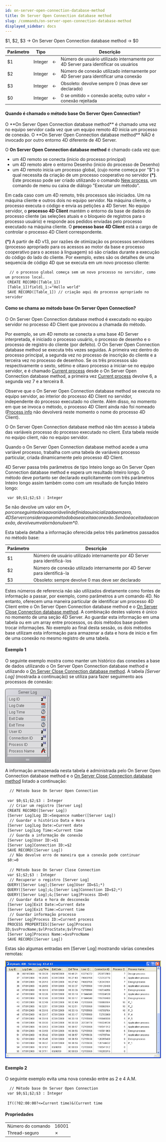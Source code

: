 ```yaml
---
id: on-server-open-connection-database-method
title: On Server Open Connection database method
slug: /commands/on-server-open-connection-database-method
displayed_sidebar: docs
---
```


<!--REF #_command_.On Server Open Connection database method.Syntax-->$1, $2, $3 -> On Server Open Connection database method -> $0<!-- END REF-->
<!--REF #_command_.On Server Open Connection database method.Params-->
| Parâmetro | Tipo |  | Descrição |
| --- | --- | --- | --- |
| $1 | Integer | &#8592; | Número de usuário utilizado internamente por 4D Server para identificar os usuários |
| $2 | Integer | &#8592; | Número de conexão utilizado internamente por 4D Server para identificar uma conexão |
| $3 | Integer | &#8592; | Obsoleto: devolve sempre 0 (mas deve ser declarado) |
| $0 | Integer | &#8592; | 0 se omitido = conexão aceita; outro valor = conexão rejeitada |

<!-- END REF-->

#### Quando é chamado o método base On Server Open Connection? 

<!--REF #_command_.On Server Open Connection database method.Summary-->O **On Server Open Connection database method** é chamado uma vez no equipo servidor cada vez que um equipo remoto 4D inicia um processo de conexão.<!-- END REF--> O **On Server Open Connection database method** NÃO é invocado por outro entorno 4D diferente de 4D Server.

O **On Server Open Connection database method** é chamado cada vez que:

* um 4D remoto se conecta (inicio do processo principal)
* um 4D remoto abre o entorno Desenho (inicio do processo de Desenho)
* um 4D remoto inicia um processo global, (cujo nome começa por "$") o qual necessita da criação de um processo cooperativo no servidor **(\*)**. Este processo pode ser criado utilizando o comando [New process](new-process.md), um comando de menu ou caixa de diálogo "Executar um método".

Em cada caso com um 4D remoto, três processos são iniciados. Um na máquina cliente e outros dois no equipo servidor. Na máquina cliente, o processo executa o código e envia as petições a 4D Server. No equipo servidor, o **processo 4D Client** mantém o entorno da base de dados do processo cliente (as seleções atuais e o bloqueio de registros para o processo usuário) e responde aos pedidos enviadas pelo processo executado na máquina cliente. O **processo base 4D Client** está a cargo de controlar o processo 4D Client correspondente.

**(\*)** A partir de 4D v13, por razões de otimização os processos servidores (processo apropriado para os acessos ao motor da base e processo cooperativo para o acesso à linguagem) só são criadas durante a execução do código do lado do cliente. Por exemplo, estes são os detalhes de uma sequencia de código 4D que se executa em um novo processo cliente:  

```4d
  // o processo global começa sem um novo processo no servidor, como um processo local.
 CREATE RECORD([Table_1])
 [Table_1])field1_1:="Hello world"
 SAVE RECORD([Table_1]) // criação aqui do processo apropriado no servidor
```

#### Como se chama ao método base On Server Open Connection? 

O On Server Open Connection database method é executado no equipo servidor no processo 4D Client que provocou a chamada do método. 

Por exemplo, se um 4D remoto se conecta a uma base 4D Server interpretada, é iniciado o processo usuário, o processo de desenho e o processo de registro do cliente (por defeito). O On Server Open Connection database method se executa três vezes seguidas. A primeira vez dentro do processo principal, a segunda vez no processo de inscrição do cliente e a terceira vez no processo de desenhoo. Se os três processos são respectivamente o sexto, sétimo e oitavo processo a iniciar-se no equipo servidor, e é chamado [Current process](current-process.md) desde o On Server Open Connection database method, a primeira vez [Current process](current-process.md) devolve 6, a segunda vez 7 e a terceira 8.

Observe que o On Server Open Connection database method se executa no equipo servidor, ao interior do processo 4D Client no servidor, independente do processo executado no cliente. Além disso, no momento em que se invoca o método, o processo 4D Client ainda não foi nomeado ([Process info](../commands/process-info.md) não devolverá neste momento o nome do processo 4D Client).

O On Server Open Connection database method não têm acesso à tabela das variáveis processo do processo executado no client. Esta tabela reside no equipo client, não no equipo servidor. 

Quando o On Server Open Connection database method acede a uma variável processo, trabalha com uma tabela de variáveis processo particular, criada dinamicamente pelo processo 4D Client. 

4D Server passa três parâmetros de tipo Inteiro longo ao On Server Open Connection database method e espera um resultado Inteiro longo. O método deve portanto ser declarado explicitamente com três parâmetros Inteiro longo assim também como com um resultado de função Inteiro longo:

```4d
 var $0;$1;$2;$3 : Integer
```

Se não devolve um valor em *$0*, por conseguinte deixa a variável indefinida ou inicializada em zero, 4D Server considera que o método base aceita a conexão. Se não é aceitada a conexão, devolve um valor não nulo em *$0*.

Esta tabela detalha a informação oferecida pelos três parâmetros passados no método base:

| **Parâmetro** | **Descrição**                                                              |
| ------------- | -------------------------------------------------------------------------- |
| $1            | Número de usuário utilizado internamente por 4D Server para identificá-los |
| $2            | Número de conexão utilizado internamente por 4D Server para identificá-la  |
| $3            | Obsoleto: sempre devolve 0 mas deve ser declarado                          |

Estes números de referencia não são utilizados diretamente como fontes de informação a passar, por exemplo, como parâmetros a um comando 4D. No entanto, oferecem uma maneira particular de identificar um processo 4D Client entre o On Server Open Connection database method e o [On Server Close Connection database method](on-server-close-connection-database-method.md). A combinação destes valores é único no momento de uma seção 4D Server. Ao guardar esta informação em uma tabela ou em um array entre processos, os dois métodos base podem trocar informações. No exemplo ao final desta sessão, os dois métodos base utilizam esta informação para armazenar a data e hora de inicio e fim de uma conexão no mesmo registro de uma tabela.

#### Exemplo 1 

O seguinte exemplo mostra como manter um histórico das conexões a base de dados utilizando o On Server Open Connection database method e utilizando o [On Server Close Connection database method](on-server-close-connection-database-method.md). A tabela *\[Server Log\]* (mostrada a continuação) se utiliza para fazer seguimento aos processos de conexão: 

![](../assets/en/commands/pict69173.en.png)

A informação armazenada nesta tabela é administrada pelo On Server Open Connection database method e o [On Server Close Connection database method](on-server-close-connection-database-method.md) listado a continuação:

```4d
  // Método base On Server Open Connection
 
 var $0;$1;$2;$3 : Integer
  // Criar um registro [Server Log]
 CREATE RECORD([Server Log])
 [Server Log]Log ID:=Sequence number([Server Log])
  // Guardar o histórico Data e Hora
 [Server Log]Log Date:=Current date
 [Server Log]Log Time:=Current time
  // Guarda a informação de conexão
 [Server Log]User ID:=$1
 [Server Log]Connection ID:=$2
 SAVE RECORD([Server Log])
  // Não devolve erro de maneira que a conexão pode continuar
 $0:=0
 
  // Método base On Server Close Connection
 var $1;$2;$3 : Integer
  // Recuperar o registro [Server Log]
 QUERY([Server Log];[Server Log]User ID=$1;*)
 QUERY([Server Log];&;[Server Log]Connection ID=$2;*)
 QUERY([Server Log];&;[Server Log]Process ID=0)
  // Guardar data e hora de desconexão
 [Server Log]Exit Date:=Current date
 [Server Log]Exit Time:=Current time
  // Guardar informação processo
 [Server Log]Process ID:=Current process
 PROCESS PROPERTIES([Server Log]Process ID;$vsProcName;$vlProcState;$vlProcTime)
 [Server Log]Process Name:=$vsProcName
 SAVE RECORD([Server Log])
```

Estas são algumas entradas em \[Server Log\] mostrando várias conexões remotas:

![](../assets/en/commands/pict69174.en.png)

#### Exemplo 2 

O seguinte exemplo evita uma nova conexão entre as 2 e 4 A.M. 

```4d
  // Método base On Server Open Connection
 var $0;$1;$2;$3 : Integer
 
 If((?02:00:00?<=Current time)&(Current time
```


#### Propriedades

|  |  |
| --- | --- |
| Número do comando | 16001 |
| Thread-seguro | &cross; |


